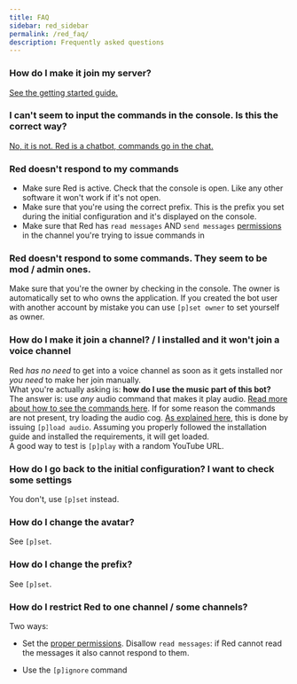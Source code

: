 ```yaml
---
title: FAQ
sidebar: red_sidebar
permalink: /red_faq/
description: Frequently asked questions
---
```


### How do I make it join my server?

[See the getting started guide.](/Red-Magician-Docs/red_getting_started/)

### I can't seem to input the commands in the console. Is this the correct way?

[No, it is not. Red is a chatbot, commands go in the chat.](/Red-Magician-Docs/red_getting_started)

### Red doesn't respond to my commands

- Make sure Red is active. Check that the console is open. Like any other software it won't work if it's not open.
- Make sure that you're using the correct prefix. This is the prefix you set during the initial configuration and it's displayed on the console.
- Make sure that Red has `read messages` AND `send messages` [permissions](https://support.discordapp.com/hc/en-us/articles/206029707) in the channel you're trying to issue commands in

### Red doesn't respond to some commands. They seem to be mod / admin ones.

Make sure that you're the owner by checking in the console. The owner is automatically set to who owns the application. If you created the bot user with another account by mistake you can use `[p]set owner` to set yourself as owner.

### How do I make it join a channel? / I installed and it won't join a voice channel

Red *has no need* to get into a voice channel as soon as it gets installed nor *you need* to make her join manually.  
What you're actually asking is: **how do I use the music part of this bot?**  
The answer is: use *any* audio command that makes it play audio. [Read more about how to see the commands here](https://dealien.github.io/Red-Magician-Docs/red_getting_started/#the-commands). If for some reason the commands are not present, try loading the audio cog. [As explained here](https://dealien.github.io/Red-Magician-Docs/red_getting_started/#cogs), this is done by issuing `[p]load audio`. Assuming you properly followed the installation guide and installed the requirements, it will get loaded.  
A good way to test is `[p]play` with a random YouTube URL.

### How do I go back to the initial configuration? I want to check some settings

You don't, use `[p]set` instead.

### How do I change the avatar?

See `[p]set`.

### How do I change the prefix?

See `[p]set`.

### How do I restrict Red to one channel / some channels?

Two ways:
- Set the [proper permissions](https://support.discordapp.com/hc/en-us/articles/206029707). Disallow `read messages`: if Red cannot read the messages it also cannot respond to them.

- Use the `[p]ignore` command
